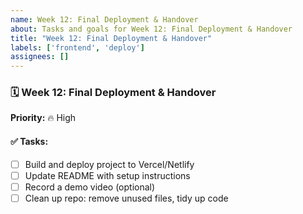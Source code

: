 ```yaml
---
name: Week 12: Final Deployment & Handover
about: Tasks and goals for Week 12: Final Deployment & Handover
title: "Week 12: Final Deployment & Handover"
labels: ['frontend', 'deploy']
assignees: []
---
```


### 🗓️ Week 12: Final Deployment & Handover

**Priority:** 🔥 High

#### ✅ Tasks:
- [ ] Build and deploy project to Vercel/Netlify
- [ ] Update README with setup instructions
- [ ] Record a demo video (optional)
- [ ] Clean up repo: remove unused files, tidy up code
